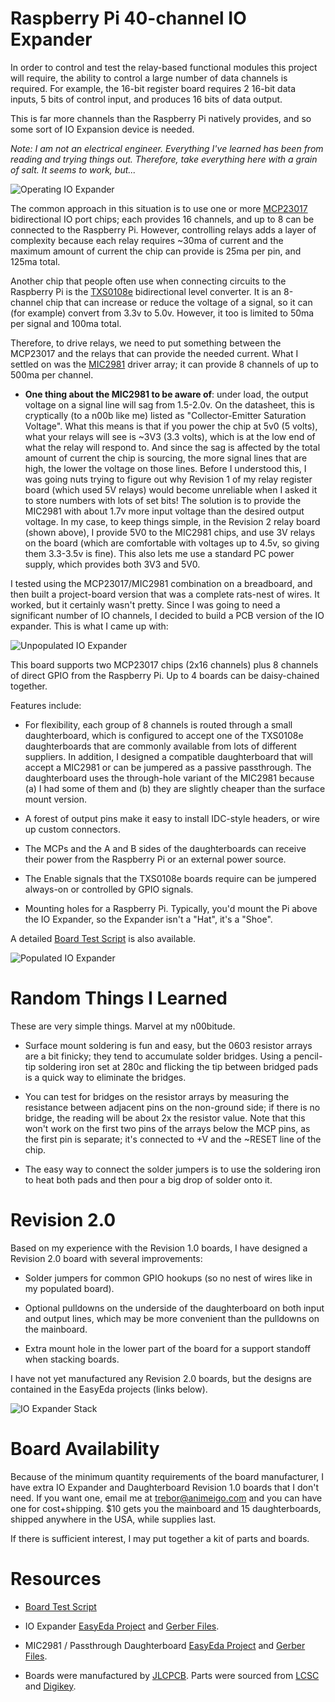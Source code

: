 # Raspberry Pi 40-channel IO Expander

In order to control and test the relay-based functional modules this project will require, the ability to control a large number of data channels is required. For example, the 16-bit register board requires 2 16-bit data inputs, 5 bits of control input, and produces 16 bits of data output.

This is far more channels than the Raspberry Pi natively provides, and so some sort of IO Expansion device is needed.

*Note: I am not an electrical engineer. Everything I've learned has been from reading and trying things out. Therefore, take everything here with a grain of salt. It seems to work, but...*

![Operating IO Expander](/Images/IOExp-Operating.jpg)

The common approach in this situation is to use one or more [MCP23017](/Datasheets/MCP23017.pdf) bidirectional IO port chips; each provides 16 channels, and up to 8 can be connected to the Raspberry Pi. However, controlling relays adds a layer of complexity because each relay requires ~30ma of current and the maximum amount of current the chip can provide is 25ma per pin, and 125ma total.

Another chip that people often use when connecting circuits to the Raspberry Pi is the [TXS0108e](/Datasheets/txs0108e.pdf) bidirectional level converter. It is an 8-channel chip that can increase or reduce the voltage of a signal, so it can (for example) convert from 3.3v to 5.0v. However, it too is limited to 50ma per signal and 100ma total.

Therefore, to drive relays, we need to put something between the MCP23017 and the relays that can provide the needed current. What I settled on was the [MIC2981](/Datasheets/mic2981.pdf) driver array; it can provide 8 channels of up to 500ma per channel.

* **One thing about the MIC2981 to be aware of**: under load, the output voltage on a signal line will sag from 1.5-2.0v. On the datasheet, this is cryptically (to a n00b like me) listed as "Collector-Emitter Saturation Voltage". What this means is that if you power the chip at 5v0 (5 volts), what your relays will see is ~3V3 (3.3 volts), which is at the low end of what the relay will respond to. And since the sag is affected by the total amount of current the chip is sourcing, the more signal lines that are high, the lower the voltage on those lines. Before I understood this, I was going nuts trying to figure out why Revision 1 of my relay register board (which used 5V relays) would become unreliable when I asked it to store numbers with lots of set bits! The solution is to provide the MIC2981 with about 1.7v more input voltage than the desired output voltage. In my case, to keep things simple, in the Revision 2 relay board (shown above), I provide 5V0 to the MIC2981 chips, and use 3V relays on the board (which are comfortable with voltages up to 4.5v, so giving them 3.3-3.5v is fine). This also lets me use a standard PC power supply, which provides both 3V3 and 5V0.

I tested using the MCP23017/MIC2981 combination on a breadboard, and then built a project-board version that was a complete rats-nest of wires. It worked, but it certainly wasn't pretty. Since I was going to need a significant number of IO channels, I decided to build a PCB version of the IO expander. This is what I came up with:

![Unpopulated IO Expander](/Images/IOExp-Unpopulated.jpg)

This board supports two MCP23017 chips (2x16 channels) plus 8 channels of direct GPIO from the Raspberry Pi. Up to 4 boards can be daisy-chained together.

Features include:

* For flexibility, each group of 8 channels is routed through a small daughterboard, which is configured to accept one of the TXS0108e daughterboards that are commonly available from lots of different suppliers. In addition, I designed a compatible daughterboard that will accept a MIC2981 or can be jumpered as a passive passthrough. The daughterboard uses the through-hole variant of the MIC2981 because (a) I had some of them and (b) they are slightly cheaper than the surface mount version.

* A forest of output pins make it easy to install IDC-style headers, or wire up custom connectors.

* The MCPs and the A and B sides of the daughterboards can receive their power from the Raspberry Pi or an external power source.

* The Enable signals that the TXS0108e boards require can be jumpered always-on or controlled by GPIO signals.

* Mounting holes for a Raspberry Pi. Typically, you'd mount the Pi above the IO Expander, so the Expander isn't a "Hat", it's a "Shoe".

A detailed [Board Test Script](/HardwareTests/MCPLoopback.py) is also available.

![Populated IO Expander](/Images/IOExp-Populated.jpg)

# Random Things I Learned

These are very simple things. Marvel at my n00bitude.

* Surface mount soldering is fun and easy, but the 0603 resistor arrays are a bit finicky; they tend to accumulate solder bridges. Using a pencil-tip soldering iron set at 280c and flicking the tip between bridged pads is a quick way to eliminate the bridges.

* You can test for bridges on the resistor arrays by measuring the resistance between adjacent pins on the non-ground side; if there is no bridge, the reading will be about 2x the resistor value. Note that this won't work on the first two pins of the arrays below the MCP pins, as the first pin is separate; it's connected to +V and the ~RESET line of the chip.

* The easy way to connect the solder jumpers is to use the soldering iron to heat both pads and then pour a big drop of solder onto it.

# Revision 2.0

Based on my experience with the Revision 1.0 boards, I have designed a Revision 2.0 board with several improvements:

* Solder jumpers for common GPIO hookups (so no nest of wires like in my populated board).

* Optional pulldowns on the underside of the daughterboard on both input and output lines, which may be more convenient than the pulldowns on the mainboard.

* Extra mount hole in the lower part of the board for a support standoff when stacking boards.

I have not yet manufactured any Revision 2.0 boards, but the designs are contained in the EasyEda projects (links below).

![IO Expander Stack](/Images/IOExp-Stack.jpg)

# Board Availability

Because of the minimum quantity requirements of the board manufacturer, I have extra IO Expander and Daughterboard Revision 1.0 boards that I don't need. If you want one, email me at trebor@animeigo.com and you can have one for cost+shipping. $10 gets you the mainboard and 15 daughterboards, shipped anywhere in the USA, while supplies last.

If there is sufficient interest, I may put together a kit of parts and boards.

# Resources

* [Board Test Script](/HardwareTests/MCPLoopback.py)

* IO Expander [EasyEda Project](https://easyeda.com/MadOverlord/rbp-io-expander) and [Gerber Files](/Gerber/IO_Expander_Rev_1.0.zip).

* MIC2981 / Passthrough Daughterboard [EasyEda Project](https://easyeda.com/MadOverlord/io-expander-daughterboard) and [Gerber Files](/Gerber/IO_Expander_Daughterboard_Rev_1.0.zip).

* Boards were manufactured by [JLCPCB](https://jlcpcb.com/). Parts were sourced from [LCSC](https://lcsc.com/) and [Digikey](https://www.digikey.com/).
